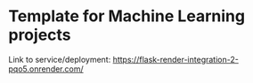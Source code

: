 # Template for Machine Learning projects

Link to service/deployment:
https://flask-render-integration-2-pqo5.onrender.com/